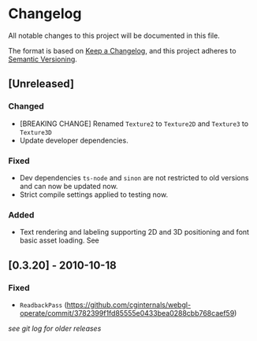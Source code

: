 # Changelog
All notable changes to this project will be documented in this file.

The format is based on [Keep a Changelog](https://keepachangelog.com/en/1.0.0/),
and this project adheres to [Semantic Versioning](https://semver.org/spec/v2.0.0.html).

## [Unreleased]
### Changed
- [BREAKING CHANGE] Renamed `Texture2` to `Texture2D` and `Texture3` to `Texture3D`
- Update developer dependencies.

### Fixed
- Dev dependencies `ts-node` and `sinon` are not restricted to old versions and can now be updated now.
- Strict compile settings applied to testing now.

### Added
- Text rendering and labeling supporting 2D and 3D positioning and font basic asset loading. See

## [0.3.20] - 2010-10-18
### Fixed
- `ReadbackPass` (https://github.com/cginternals/webgl-operate/commit/3782399f1fd85555e0433bea0288cbb768caef59)

*see git log for older releases*
